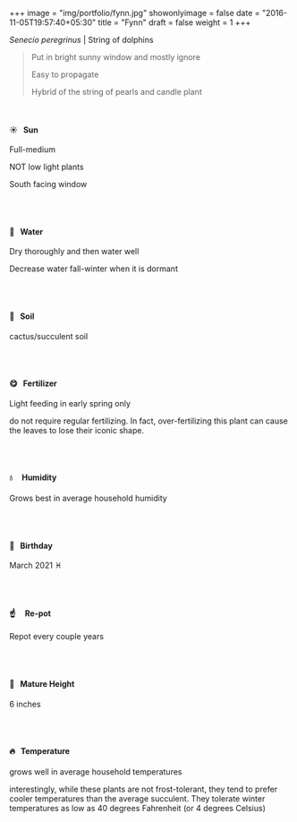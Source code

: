 +++
image = "img/portfolio/fynn.jpg"
showonlyimage = false
date = "2016-11-05T19:57:40+05:30"
title = "Fynn"
draft = false
weight = 1
+++

*Senecio peregrinus* | String of dolphins
<!--more-->

> Put in bright sunny window and mostly ignore
>
>Easy to propagate
>
>Hybrid of the string of pearls and candle plant
>

</br>

#### :sunny:  &nbsp; Sun
Full-medium

NOT low light plants

South facing window


</br></br>

#### :ocean:  &nbsp; Water
Dry thoroughly and then water well

Decrease water fall-winter when it is dormant

</br></br>

#### :seedling:  &nbsp; Soil
cactus/succulent soil

</br></br>

#### :yum:  &nbsp; Fertilizer
Light feeding in early spring only

do not require regular fertilizing. In fact, over-fertilizing this plant can cause the leaves to lose their iconic shape.

</br></br>

#### :droplet: &nbsp; &nbsp; Humidity
Grows best in average household humidity

</br></br>

#### :cake:  &nbsp; Birthday
March 2021 :pisces:

</br></br>

#### :point_up:  &nbsp;&nbsp;&nbsp; Re-pot
Repot every couple years

</br></br>

#### :triumph:  &nbsp; Mature Height
6 inches

</br></br>

#### :fire:  &nbsp; Temperature
grows well in average household temperatures

interestingly, while these plants are not frost-tolerant, they tend to prefer cooler temperatures than the average succulent. They tolerate winter temperatures as low as 40 degrees Fahrenheit (or 4 degrees Celsius)

</br></br>
